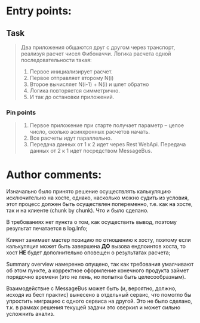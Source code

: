 # Entry points:

## Task
>Два приложения общаются друг с другом через транспорт, реализуя расчет чисел Фибоначчи.
>Логика расчета одной последовательности такая:
>1. Первое инициализирует расчет.
>2. Первое отправляет второму N(i)
>3. Второе вычисляет N(i-1) + N(i) и шлет обратно
>4. Логика повторяется симметрично.
>5. И так до остановки приложений.

### Pin points
>1. Первое приложение при старте получает параметр – целое число, сколько асинхронных расчетов начать.
>2. Все расчеты идут параллельно.
>3. Передача данных от 1 к 2 идет через Rest WebApi. Передача данных от 2 к 1 идет посредством MessageBus.

# Author comments:

Изначально было принято решение осуществлять калькуляцию исключительно на хосте, однако, насколько можно судить из условия, этот процесс должен быть осуществлен попеременно, т.е. как на хосте, так и на клиенте (chunk by chunk). Что и было сделано.

В требованиях нет пункта о том, как осуществить вывод, поэтому результат печатается в log.Info;

Клиент занимает мастер позицию по отношению к хосту, поэтому если калькуляция может быть завершена <b>ДО</b> вызова ендпоинтов хоста, то хост <b>НЕ</b> будет дополнительно оповещен о результатах расчета;

Summary overview намеренно опущено, так как требования умалчивают об этом пункте, а корректное оформление конечного продукта займет порядочно времени (это не лень, но попытка быть целесообразным).

Взаимодействие с MessageBus может быть (и, вероятно, должно, исходя из бест практис) вынесено в отдельный сервис, что помогло бы упростить миграцию с одного сервиса на другой. Это не было сделано, т.к. в рамках решения текущей задачи это оверкил и может сильно усложнить анализ.
